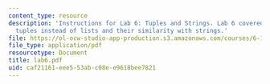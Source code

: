 ```yaml
---
content_type: resource
description: 'Instructions for Lab 6: Tuples and Strings. Lab 6 covered the use of
  tuples instead of lists and their similarity with strings.'
file: https://ol-ocw-studio-app-production.s3.amazonaws.com/courses/6-189-a-gentle-introduction-to-programming-using-python-january-iap-2008/caf21161eee553abc08ee9618bee7821_lab6.pdf
file_type: application/pdf
resourcetype: Document
title: lab6.pdf
uid: caf21161-eee5-53ab-c08e-e9618bee7821
---
```


